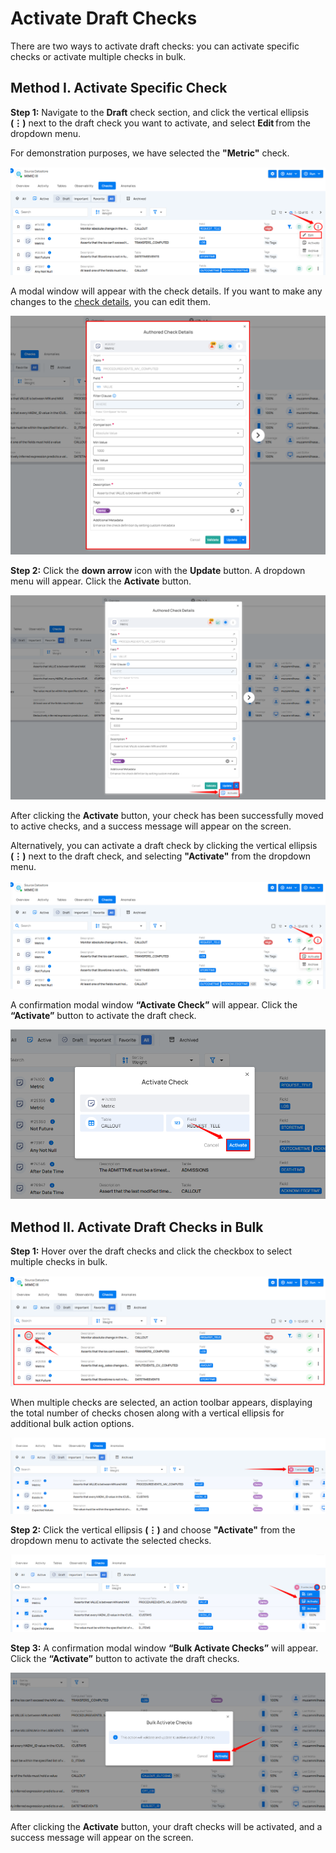 # Activate Draft Checks

There are two ways to activate draft checks: you can activate specific checks or activate multiple checks in bulk.
 
## Method I. Activate Specific Check

**Step 1:** Navigate to the **Draft** check section, and click the vertical ellipsis **(⋮)** next to the draft check you want to activate, and select **Edit** from the dropdown menu.

For demonstration purposes, we have selected the **"Metric"** check.

![checks-list](../assets/datastore-checks/activate-draft-check/checks-list-light-26.png)

A modal window will appear with the check details. If you want to make any changes to the [check details](https://userguide.qualytics.io/checks/checks-template/#:~:text=Enter%20the%20following%20details%20to%20add%20the%20check%20template%3A), you can edit them.

![check-details](../assets/datastore-checks/activate-draft-check/check-details-light-27.png)

**Step 2:** Click the **down arrow** icon with the **Update** button. A dropdown menu will appear. Click the **Activate** button.  

![activate](../assets/datastore-checks/activate-draft-check/activate-light-28.png)

After clicking the **Activate** button, your check has been successfully moved to active checks, and a success message will appear on the screen.

Alternatively, you can activate a draft check by clicking the vertical ellipsis **(⋮)** next to the draft check, and selecting **"Activate"** from the dropdown menu.

![activate-specific](../assets/datastore-checks/activate-draft-check/activate-specific-light.png)

A confirmation modal window **“Activate Check”** will appear. Click the **“Activate”** button to activate the draft check.

![activate-modal](../assets/datastore-checks/activate-draft-check/activate-modal-light.png)

## Method II. Activate Draft Checks in Bulk

**Step 1:** Hover over the draft checks and click the checkbox to select multiple checks in bulk.

![bulk-draft](../assets/datastore-checks/activate-draft-check/bulk-draft-light-94.png)
 
When multiple checks are selected, an action toolbar appears, displaying the total number of checks chosen along with a vertical ellipsis for additional bulk action options.

![action-toolbar](../assets/datastore-checks/activate-draft-check/action-toolbar-light-95.png)

**Step 2:** Click the vertical ellipsis **(⋮)** and choose **"Activate"** from the dropdown menu to activate the selected checks.

![activate-btn](../assets/datastore-checks/activate-draft-check/activate-btn-light-96.png)

**Step 3:** A confirmation modal window **“Bulk Activate Checks”** will appear. Click the **“Activate”** button to activate the draft checks.

![modal-window](../assets/datastore-checks/activate-draft-check/modal-window-light-97.png)

After clicking the **Activate** button, your draft checks will be activated, and a success message will appear on the screen.